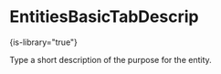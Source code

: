 # EntitiesBasicTabDescrip

{is-library="true"}

<snippet id="EntitiesBasicTabDescrip_snippet">

 Type a short description of the purpose for the entity.

</snippet>